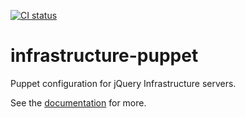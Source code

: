 [![CI status](https://github.com/jquery/infrastructure-puppet/actions/workflows/CI.yaml/badge.svg)](https://github.com/jquery/infrastructure-puppet/actions/workflows/CI.yaml)

# infrastructure-puppet

Puppet configuration for jQuery Infrastructure servers.

See the [documentation](./doc/) for more.

